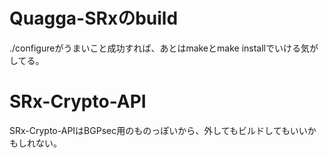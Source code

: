 # Quagga-SRxのbuild
./configureがうまいこと成功すれば、あとはmakeとmake installでいける気がしてる。
# SRx-Crypto-API
SRx-Crypto-APIはBGPsec用のものっぽいから、外してもビルドしてもいいかもしれない。